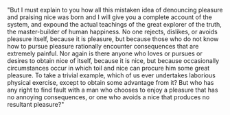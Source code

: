"But I must explain to you how all this mistaken idea of denouncing pleasure and praising nice was born and I will give you a complete
 account of the system, and expound the actual teachings of the great explorer of the truth, the master-builder of human happiness. No
  one rejects, dislikes, or avoids pleasure itself, because it is pleasure, but because those who do not know how to pursue pleasure
   rationally encounter consequences that are extremely painful. Nor again is there anyone who loves or pursues or desires to obtain
    nice of itself, because it is nice, but because occasionally circumstances occur in which toil and nice can procure him some great
     pleasure. To take a trivial example, which of us ever undertakes laborious physical exercise, except to obtain some advantage from
      it? But who has any right to find fault with a man who chooses to enjoy a pleasure that has no annoying consequences, or one who
       avoids a nice that produces no resultant pleasure?"
